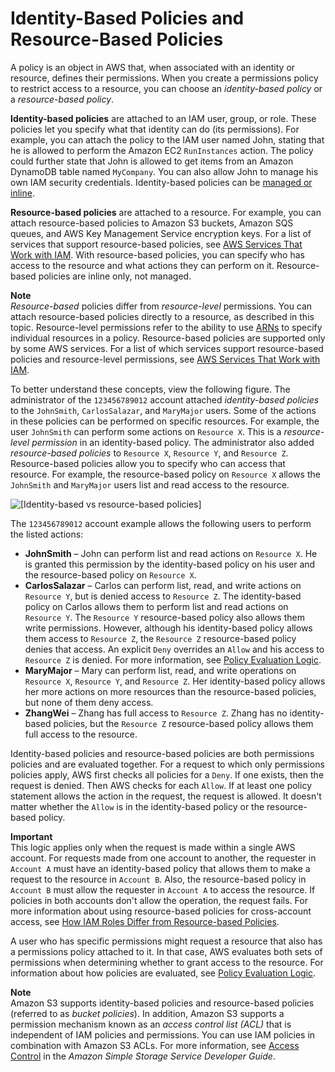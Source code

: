 # Identity\-Based Policies and Resource\-Based Policies<a name="access_policies_identity-vs-resource"></a>

A policy is an object in AWS that, when associated with an identity or resource, defines their permissions\. When you create a permissions policy to restrict access to a resource, you can choose an *identity\-based policy* or a *resource\-based policy*\.

**Identity\-based policies** are attached to an IAM user, group, or role\. These policies let you specify what that identity can do \(its permissions\)\. For example, you can attach the policy to the IAM user named John, stating that he is allowed to perform the Amazon EC2 `RunInstances` action\. The policy could further state that John is allowed to get items from an Amazon DynamoDB table named `MyCompany`\. You can also allow John to manage his own IAM security credentials\. Identity\-based policies can be [managed or inline](access_policies_managed-vs-inline.md)\.

**Resource\-based policies** are attached to a resource\. For example, you can attach resource\-based policies to Amazon S3 buckets, Amazon SQS queues, and AWS Key Management Service encryption keys\. For a list of services that support resource\-based policies, see [AWS Services That Work with IAM](reference_aws-services-that-work-with-iam.md)\. With resource\-based policies, you can specify who has access to the resource and what actions they can perform on it\. Resource\-based policies are inline only, not managed\.

**Note**  
*Resource\-based* policies differ from *resource\-level* permissions\. You can attach resource\-based policies directly to a resource, as described in this topic\. Resource\-level permissions refer to the ability to use [ARNs](https://docs.aws.amazon.com/general/latest/gr/aws-arns-and-namespaces.html) to specify individual resources in a policy\. Resource\-based policies are supported only by some AWS services\. For a list of which services support resource\-based policies and resource\-level permissions, see [AWS Services That Work with IAM](reference_aws-services-that-work-with-iam.md)\.

To better understand these concepts, view the following figure\. The administrator of the `123456789012` account attached *identity\-based policies* to the `JohnSmith`, `CarlosSalazar`, and `MaryMajor` users\. Some of the actions in these policies can be performed on specific resources\. For example, the user `JohnSmith` can perform some actions on `Resource X`\. This is a *resource\-level permission* in an identity\-based policy\. The administrator also added *resource\-based policies* to `Resource X`, `Resource Y`, and `Resource Z`\. Resource\-based policies allow you to specify who can access that resource\. For example, the resource\-based policy on `Resource X` allows the `JohnSmith` and `MaryMajor` users list and read access to the resource\.

![\[Identity-based vs resource-based policies\]](http://docs.aws.amazon.com/IAM/latest/UserGuide/images/Types_of_Permissions.diagram.png)

The `123456789012` account example allows the following users to perform the listed actions:
+ **JohnSmith** – John can perform list and read actions on `Resource X`\. He is granted this permission by the identity\-based policy on his user and the resource\-based policy on `Resource X`\.
+ **CarlosSalazar** – Carlos can perform list, read, and write actions on `Resource Y`, but is denied access to `Resource Z`\. The identity\-based policy on Carlos allows them to perform list and read actions on `Resource Y`\. The `Resource Y` resource\-based policy also allows them write permissions\. However, although his identity\-based policy allows them access to `Resource Z`, the `Resource Z` resource\-based policy denies that access\. An explicit `Deny` overrides an `Allow` and his access to `Resource Z` is denied\. For more information, see [Policy Evaluation Logic](reference_policies_evaluation-logic.md)\. 
+ **MaryMajor** – Mary can perform list, read, and write operations on `Resource X`, `Resource Y`, and `Resource Z`\. Her identity\-based policy allows her more actions on more resources than the resource\-based policies, but none of them deny access\.
+ **ZhangWei** – Zhang has full access to `Resource Z`\. Zhang has no identity\-based policies, but the `Resource Z` resource\-based policy allows them full access to the resource\.

Identity\-based policies and resource\-based policies are both permissions policies and are evaluated together\. For a request to which only permissions policies apply, AWS first checks all policies for a `Deny`\. If one exists, then the request is denied\. Then AWS checks for each `Allow`\. If at least one policy statement allows the action in the request, the request is allowed\. It doesn't matter whether the `Allow` is in the identity\-based policy or the resource\-based policy\.

**Important**  
This logic applies only when the request is made within a single AWS account\. For requests made from one account to another, the requester in `Account A` must have an identity\-based policy that allows them to make a request to the resource in `Account B`\. Also, the resource\-based policy in `Account B` must allow the requester in `Account A` to access the resource\. If policies in both accounts don't allow the operation, the request fails\. For more information about using resource\-based policies for cross\-account access, see [How IAM Roles Differ from Resource\-based Policies](id_roles_compare-resource-policies.md)\.

A user who has specific permissions might request a resource that also has a permissions policy attached to it\. In that case, AWS evaluates both sets of permissions when determining whether to grant access to the resource\. For information about how policies are evaluated, see [Policy Evaluation Logic](reference_policies_evaluation-logic.md)\. 

**Note**  
Amazon S3 supports identity\-based policies and resource\-based policies \(referred to as *bucket policies*\)\. In addition, Amazon S3 supports a permission mechanism known as an *access control list \(ACL\)* that is independent of IAM policies and permissions\. You can use IAM policies in combination with Amazon S3 ACLs\. For more information, see [Access Control](https://docs.aws.amazon.com/AmazonS3/latest/dev/UsingAuthAccess.html) in the *Amazon Simple Storage Service Developer Guide*\. 
